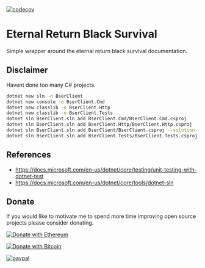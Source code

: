 [![codecov](https://codecov.io/gh/FriendlyUser/bser_client/branch/main/graph/badge.svg?token=EH0L58M6E3)](https://codecov.io/gh/FriendlyUser/bser_client)
# Eternal Return Black Survival

Simple wrapper around the eternal return black survival documentation.

## Disclaimer 

Havent done too many C# projects.


```bash
dotnet new sln -n BserClient
dotnet new console -o BserClient.Cmd
dotnet new classlib -o BserClient.Http
dotnet new classlib -o BserClient.Tests
dotnet sln BserClient.sln add BserClient.Cmd/BserClient.Cmd.csproj
dotnet sln BserClient.sln add BserClient.Http/BserClient.Http.csproj
dotnet sln BserClient.sln add BserClient/BserClient.csproj --solution-folder .
dotnet sln BserClient.sln add BserClient.Tests/BserClient.Tests.csproj --solution-folder .
```

## References

* https://docs.microsoft.com/en-us/dotnet/core/testing/unit-testing-with-dotnet-test
* https://docs.microsoft.com/en-us/dotnet/core/tools/dotnet-sln

## Donate

If you would like to motivate me to spend more time improving open source projects please consider donating.

[![Donate with Ethereum](https://en.cryptobadges.io/badge/big/0x9d18acAB9Fe749Cbf899B2FD63Bf25e64829bbF3)](https://en.cryptobadges.io/donate/0x9d18acAB9Fe749Cbf899B2FD63Bf25e64829bbF3)

[![Donate with Bitcoin](https://en.cryptobadges.io/badge/big/1BMWhjCrTE3Dn94oHnrk6XMZAS3hjq3vdD)](https://en.cryptobadges.io/donate/1BMWhjCrTE3Dn94oHnrk6XMZAS3hjq3vdD)

[![paypal](https://www.paypalobjects.com/en_US/i/btn/btn_donateCC_LG.gif)](https://www.paypal.com/cgi-bin/webscr?cmd=_donations&business=Z6M6Y83D3URSU&item_name=Motivating+me+to+continue+to+produce+open+source+projects&currency_code=CAD)